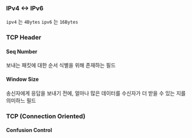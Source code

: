 ### IPv4 <-> IPv6
`ipv4` 는 `4Bytes`
`ipv6` 는 `16Bytes`


### TCP Header
#### Seq Number
보내는 패킷에 대한 순서 식별을 위해 존재하는 필드

#### Window Size
송신자에게 응답을 보내기 전에, 얼마나 많은 데이터를 수신자가 더 받을 수 있는 지를 의미하느 필드

### TCP (Connection Oriented)

#### Confusion Control
